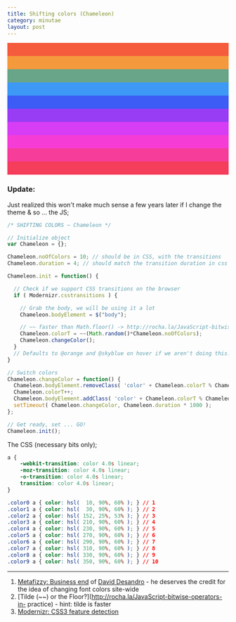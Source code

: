 ```yaml
---
title: Shifting colors (Chameleon)
category: minutae
layout: post
---
```


<div markdown="1" style="width: 100%; height: 30px; background-color: hsl(  10, 90%, 60% );"></div>
<div markdown="1" style="width: 100%; height: 30px; background-color: hsl(  30, 90%, 60% );"></div>
<div markdown="1" style="width: 100%; height: 30px; background-color: hsl( 152, 25%, 53% );"></div>
<div markdown="1" style="width: 100%; height: 30px; background-color: hsl( 210, 90%, 60% );"></div>
<div markdown="1" style="width: 100%; height: 30px; background-color: hsl( 230, 90%, 60% );"></div>
<div markdown="1" style="width: 100%; height: 30px; background-color: hsl( 270, 90%, 60% );"></div>
<div markdown="1" style="width: 100%; height: 30px; background-color: hsl( 290, 90%, 60% );"></div>
<div markdown="1" style="width: 100%; height: 30px; background-color: hsl( 310, 90%, 60% );"></div>
<div markdown="1" style="width: 100%; height: 30px; background-color: hsl( 330, 90%, 60% );"></div>
<div markdown="1" style="width: 100%; height: 30px; background-color: hsl( 350, 90%, 60% );"></div>

### Update:

Just realized this won't make much sense a few years later if I change the theme
& so ... the JS;

```javascript
/* SHIFTING COLORS ~ Chameleon */

// Initialize object
var Chameleon = {};

Chameleon.noOfColors = 10; // should be in CSS, with the transitions
Chameleon.duration = 4; // should match the transition duration in css

Chameleon.init = function() {

  // Check if we support CSS transitions on the browser
  if ( Modernizr.csstransitions ) {

    // Grab the body, we will be using it a lot
    Chameleon.bodyElement = $("body");

    // ~~ faster than Math.floor() -> http://rocha.la/JavaScript-bitwise-operators-in-practice
    Chameleon.colorT = ~~(Math.random()*Chameleon.noOfColors);
    Chameleon.changeColor();
  }
  // Defaults to @orange and @skyblue on hover if we aren't doing this.
}

// Switch colors
Chameleon.changeColor = function() {
  Chameleon.bodyElement.removeClass( 'color' + Chameleon.colorT % Chameleon.noOfColors );
  Chameleon.colorT++;
  Chameleon.bodyElement.addClass( 'color' + Chameleon.colorT % Chameleon.noOfColors );
  setTimeout( Chameleon.changeColor, Chameleon.duration * 1000 );
};

// Get ready, set ... GO!
Chameleon.init();
```

The CSS (necessary bits only);

```css
a {
    -webkit-transition: color 4.0s linear;
    -moz-transition: color 4.0s linear;
    -o-transition: color 4.0s linear;
    transition: color 4.0s linear;
}

.color0 a { color: hsl(  10, 90%, 60% ); } // 1
.color1 a { color: hsl(  30, 90%, 60% ); } // 2
.color2 a { color: hsl( 152, 25%, 53% ); } // 3
.color3 a { color: hsl( 210, 90%, 60% ); } // 4
.color4 a { color: hsl( 230, 90%, 60% ); } // 5
.color5 a { color: hsl( 270, 90%, 60% ); } // 6
.color6 a { color: hsl( 290, 90%, 60% ); } // 7
.color7 a { color: hsl( 310, 90%, 60% ); } // 8
.color8 a { color: hsl( 330, 90%, 60% ); } // 9
.color9 a { color: hsl( 350, 90%, 60% ); } // 10
```

---

1. [Metafizzy: Business end](http://metafizzy.co/) of [David
   Desandro](http://desandro.com/) - he deserves the credit for the idea of
   changing font colors site-wide
2. [Tilde (~~) or the Floor?](http://rocha.la/JavaScript-bitwise-operators-in-
   practice) - hint: tilde is faster
3. [Modernizr: CSS3 feature detection](http://modernizr.com/docs/#features-css)
